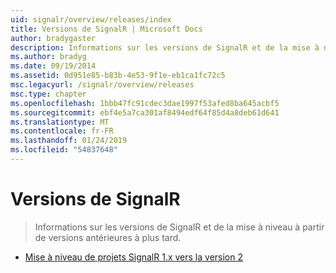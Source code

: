 ```yaml
---
uid: signalr/overview/releases/index
title: Versions de SignalR | Microsoft Docs
author: bradygaster
description: Informations sur les versions de SignalR et de la mise à niveau à partir de versions antérieures à plus tard.
ms.author: bradyg
ms.date: 09/19/2014
ms.assetid: 0d951e85-b83b-4e53-9f1e-eb1ca1fc72c5
msc.legacyurl: /signalr/overview/releases
msc.type: chapter
ms.openlocfilehash: 1bbb47fc91cdec3dae1997f53afed8ba645acbf5
ms.sourcegitcommit: ebf4e5a7ca301af8494edf64f85d4a8deb61d641
ms.translationtype: MT
ms.contentlocale: fr-FR
ms.lasthandoff: 01/24/2019
ms.locfileid: "54837648"
---
```

<a name="signalr-releases"></a>Versions de SignalR
====================
> Informations sur les versions de SignalR et de la mise à niveau à partir de versions antérieures à plus tard.


- [Mise à niveau de projets SignalR 1.x vers la version 2](upgrading-signalr-1x-projects-to-20.md)
